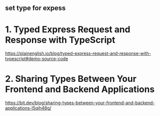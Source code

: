 ## set type for expess

# 1. Typed Express Request and Response with TypeScript

https://plainenglish.io/blog/typed-express-request-and-response-with-typescript#demo-source-code

# 2. Sharing Types Between Your Frontend and Backend Applications

https://bit.dev/blog/sharing-types-between-your-frontend-and-backend-applications-l5qih48g/
